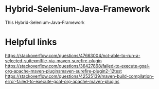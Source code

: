 # Hybrid-Selenium-Java-Framework
This Hybrid-Selenium-Java-Framework
# Helpful links
https://stackoverflow.com/questions/47663004/not-able-to-run-a-selected-suitexmlfile-via-maven-surefire-plugin
https://stackoverflow.com/questions/36427868/failed-to-execute-goal-org-apache-maven-pluginsmaven-surefire-plugin2-12test
https://stackoverflow.com/questions/42525139/maven-build-compilation-error-failed-to-execute-goal-org-apache-maven-plugins
